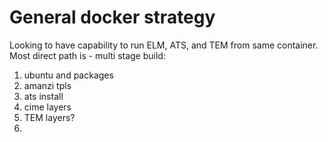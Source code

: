 # General docker strategy

Looking to have capability to run ELM, ATS, and TEM from same container. Most direct path is - multi stage build:
1) ubuntu and packages
2) amanzi tpls
3) ats install
4) cime layers
5) TEM layers?
6) 